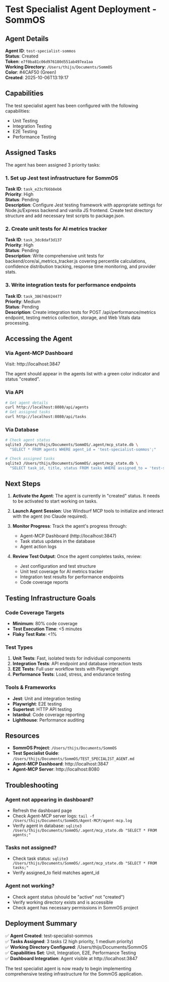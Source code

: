 # Test Specialist Agent Deployment - SommOS

## Agent Details

**Agent ID**: `test-specialist-sommos`  
**Status**: Created  
**Token**: `e7f0ba81c06d976180d551ab497ea1aa`  
**Working Directory**: `/Users/thijs/Documents/SommOS`  
**Color**: #4CAF50 (Green)  
**Created**: 2025-10-06T13:19:17

## Capabilities

The test specialist agent has been configured with the following capabilities:
- Unit Testing
- Integration Testing
- E2E Testing
- Performance Testing

## Assigned Tasks

The agent has been assigned 3 priority tasks:

### 1. Set up Jest test infrastructure for SommOS
**Task ID**: `task_e23cf66b8eb6`  
**Priority**: High  
**Status**: Pending  
**Description**: Configure Jest testing framework with appropriate settings for Node.js/Express backend and vanilla JS frontend. Create test directory structure and add necessary test scripts to package.json.

### 2. Create unit tests for AI metrics tracker
**Task ID**: `task_3dc8daf3d137`  
**Priority**: High  
**Status**: Pending  
**Description**: Write comprehensive unit tests for backend/core/ai_metrics_tracker.js covering percentile calculations, confidence distribution tracking, response time monitoring, and provider stats.

### 3. Write integration tests for performance endpoints
**Task ID**: `task_38674b924477`  
**Priority**: Medium  
**Status**: Pending  
**Description**: Create integration tests for POST /api/performance/metrics endpoint, testing metrics collection, storage, and Web Vitals data processing.

## Accessing the Agent
### Via Agent-MCP Dashboard
Visit: http://localhost:3847

The agent should appear in the agents list with a green color indicator and status "created".

### Via API
```bash
# Get agent details
curl http://localhost:8080/api/agents
# Get assigned tasks
curl http://localhost:8080/api/tasks
```

### Via Database
```bash
# Check agent status
sqlite3 /Users/thijs/Documents/SommOS/.agent/mcp_state.db \
  "SELECT * FROM agents WHERE agent_id = 'test-specialist-sommos';"

# Check assigned tasks
sqlite3 /Users/thijs/Documents/SommOS/.agent/mcp_state.db \
  "SELECT task_id, title, status FROM tasks WHERE assigned_to = 'test-specialist-sommos';"
```

## Next Steps

1. **Activate the Agent**: The agent is currently in "created" status. It needs to be activated to start working on tasks.

2. **Launch Agent Session**: Use Windsurf MCP tools to initialize and interact with the agent (no Claude required).

3. **Monitor Progress**: Track the agent's progress through:
    - Agent-MCP Dashboard (http://localhost:3847)
    - Task status updates in the database
    - Agent action logs

4. **Review Test Output**: Once the agent completes tasks, review:
    - Jest configuration and test structure
    - Unit test coverage for AI metrics tracker
    - Integration test results for performance endpoints
    - Code coverage reports

## Testing Infrastructure Goals

### Code Coverage Targets
 - **Minimum**: 80% code coverage
 - **Test Execution Time**: <5 minutes
 - **Flaky Test Rate**: <1%

### Test Types
1. **Unit Tests**: Fast, isolated tests for individual components
2. **Integration Tests**: API endpoint and database interaction tests
3. **E2E Tests**: Full user workflow tests with Playwright
4. **Performance Tests**: Load, stress, and endurance testing

### Tools & Frameworks
 - **Jest**: Unit and integration testing
 - **Playwright**: E2E testing
 - **Supertest**: HTTP API testing
 - **Istanbul**: Code coverage reporting
 - **Lighthouse**: Performance auditing

## Resources

 - **SommOS Project**: `/Users/thijs/Documents/SommOS`
 - **Test Specialist Guide**: `/Users/thijs/Documents/SommOS/TEST_SPECIALIST_AGENT.md`
 - **Agent-MCP Dashboard**: http://localhost:3847
 - **Agent-MCP Server**: http://localhost:8080

## Troubleshooting

### Agent not appearing in dashboard?
 - Refresh the dashboard page
 - Check Agent-MCP server logs: `tail -f /Users/thijs/Documents/SommOS/Agent-MCP/agent-mcp.log`
 - Verify agent in database: `sqlite3 /Users/thijs/Documents/SommOS/.agent/mcp_state.db "SELECT * FROM agents;"`

### Tasks not assigned?
 - Check task status: `sqlite3 /Users/thijs/Documents/SommOS/.agent/mcp_state.db "SELECT * FROM tasks;"`
 - Verify assigned_to field matches agent_id

### Agent not working?
- Check agent status (should be "active" not "created")
- Verify working directory exists and is accessible
- Check agent has necessary permissions in SommOS project
## Deployment Summary

✅ **Agent Created**: test-specialist-sommos  
✅ **Tasks Assigned**: 3 tasks (2 high priority, 1 medium priority)  
✅ **Working Directory Configured**: /Users/thijs/Documents/SommOS  
✅ **Capabilities Set**: Unit, Integration, E2E, Performance Testing  
✅ **Dashboard Integration**: Agent visible at http://localhost:3847

The test specialist agent is now ready to begin implementing comprehensive testing infrastructure for the SommOS application.
